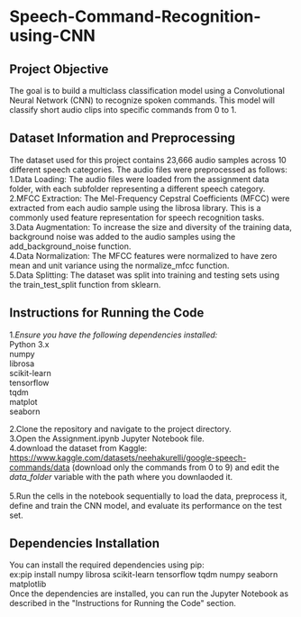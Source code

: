 # Speech-Command-Recognition-using-CNN

## Project Objective
The goal is to build a multiclass classification model using a Convolutional Neural Network (CNN) to recognize spoken commands. This model will classify short audio clips into specific commands from 0 to 1.
## Dataset Information and Preprocessing
The dataset used for this project contains 23,666 audio samples across 10 different speech categories. The audio files were preprocessed as follows:
1.Data Loading: The audio files were loaded from the assignment data folder, with each subfolder representing a different speech category. <br>
2.MFCC Extraction: The Mel-Frequency Cepstral Coefficients (MFCC) were extracted from each audio sample using the librosa library. This is a commonly used feature representation for speech recognition tasks.<br>
3.Data Augmentation: To increase the size and diversity of the training data, background noise was added to the audio samples using the add_background_noise function.<br>
4.Data Normalization: The MFCC features were normalized to have zero mean and unit variance using the normalize_mfcc function.<br>
5.Data Splitting: The dataset was split into training and testing sets using the train_test_split function from sklearn.<br>

## Instructions for Running the Code<br>

1.*Ensure you have the following dependencies installed:*<br>
  Python 3.x<br>
  numpy<br>
  librosa<br>
  scikit-learn<br>
  tensorflow<br>
  tqdm<br>
  matplot<br>
  seaborn<br>

2.Clone the repository and navigate to the project directory.<br>
3.Open the Assignment.ipynb Jupyter Notebook file.<br>
4.download the dataset from Kaggle: https://www.kaggle.com/datasets/neehakurelli/google-speech-commands/data (download only the commands from 0 to 9) and edit the *data_folder* variable with the path where you downlaoded it. <br>
<br>
5.Run the cells in the notebook sequentially to load the data, preprocess it, define and train the CNN model, and evaluate its performance on the test set. <br>

## Dependencies Installation<br>
You can install the required dependencies using pip:<br>
ex:pip install numpy librosa scikit-learn tensorflow tqdm numpy seaborn matplotlib<br>
Once the dependencies are installed, you can run the Jupyter Notebook as described in the "Instructions for Running the Code" section.<br>

